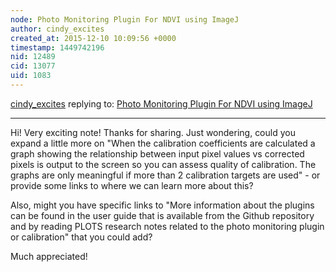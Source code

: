 ```yaml
---
node: Photo Monitoring Plugin For NDVI using ImageJ
author: cindy_excites
created_at: 2015-12-10 10:09:56 +0000
timestamp: 1449742196
nid: 12489
cid: 13077
uid: 1083
---
```




[cindy_excites](../profile/cindy_excites) replying to: [Photo Monitoring Plugin For NDVI using ImageJ](../notes/mlamadrid/12-08-2015/photo-monitoring-plugin-for-ndvi-using-imagej)

----
Hi! Very exciting note! Thanks for sharing. Just wondering, could you expand a little more on "When the calibration coefficients are calculated a graph showing the relationship between input pixel values vs corrected pixels is output to the screen so you can assess quality of calibration. The graphs are only meaningful if more than 2 calibration targets are used" - or provide some links to where we can learn more about this? 

Also, might you have specific links to "More information about the plugins can be found in the user guide that is available from the Github repository and by reading PLOTS research notes related to the photo monitoring plugin or calibration" that you could add?

Much appreciated!